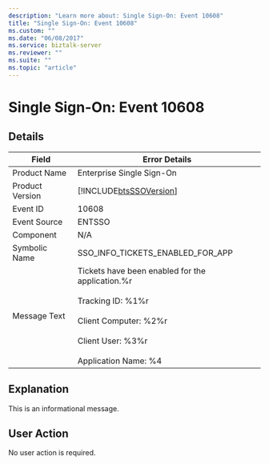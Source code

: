 ```yaml
---
description: "Learn more about: Single Sign-On: Event 10608"
title: "Single Sign-On: Event 10608"
ms.custom: ""
ms.date: "06/08/2017"
ms.service: biztalk-server
ms.reviewer: ""
ms.suite: ""
ms.topic: "article"
---
```

# Single Sign-On: Event 10608
## Details  
  
| Field | Error Details |
|-----------------|---------------------------------------------------------------------------------------------------------------------------------------------------------------------------------|
|  Product Name   |                                                                            Enterprise Single Sign-On                                                                            |
| Product Version |                                                           [!INCLUDE[btsSSOVersion](../includes/btsssoversion-md.md)]                                                            |
|    Event ID     |                                                                                      10608                                                                                      |
|  Event Source   |                                                                                     ENTSSO                                                                                      |
|    Component    |                                                                                       N/A                                                                                       |
|  Symbolic Name  |                                                                        SSO_INFO_TICKETS_ENABLED_FOR_APP                                                                         |
|  Message Text   | Tickets have been enabled for the application.%r<br /><br /> Tracking ID: %1%r<br /><br /> Client Computer: %2%r<br /><br /> Client User: %3%r<br /><br /> Application Name: %4 |
  
## Explanation  
 This is an informational message.  
  
## User Action  
 No user action is required.

